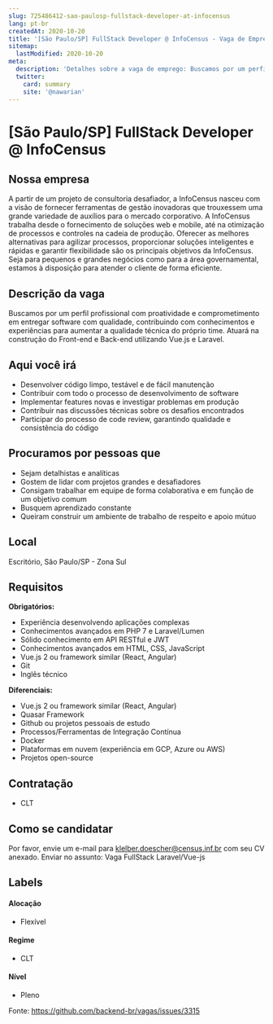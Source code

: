 ```yaml
---
slug: 725486412-sao-paulosp-fullstack-developer-at-infocensus
lang: pt-br
createdAt: 2020-10-20
title: '[São Paulo/SP] FullStack Developer @ InfoCensus - Vaga de Emprego'
sitemap:
  lastModified: 2020-10-20
meta:
  description: 'Detalhes sobre a vaga de emprego: Buscamos por um perfil profissional com proatividade e comprometimento em entregar software com qualidade, contribuindo com conhecimentos e experiências para aumentar a qualidade técnica do próprio time. Atuará na construção do Front-end e Back-end utilizando Vue.js e Laravel.'
  twitter:
    card: summary
    site: '@nawarian'
---
```


# [São Paulo/SP] FullStack Developer @ InfoCensus

<!--
==================================================
Caso a vaga for remoto durante a pandemia informar no texto "Remoto durante o covid"
==================================================
-->
<!-- 
==================================================
POR FAVOR, SÓ POSTE SE A VAGA FOR PARA BACK-END!

Não faça distinção de gênero no título da vaga.

Use: "Back-End Developer" ao invés de 
"Desenvolvedor Back-End" \o/

Exemplo: `[São Paulo] Back-End Developer @ NOME DA EMPRESA`
==================================================
-->
<!--
==================================================
Caso a vaga for remoto durante a pandemia deixar a linha abaixo
==================================================
-->
## Nossa empresa

A partir de um projeto de consultoria desafiador, a InfoCensus nasceu com a visão de fornecer ferramentas de gestão inovadoras que trouxessem uma grande variedade de auxílios para o mercado corporativo.
A InfoCensus trabalha desde o fornecimento de soluções web e mobile, até na otimização de processos e controles na cadeia de produção.
Oferecer as melhores alternativas para agilizar processos, proporcionar soluções inteligentes e rápidas e garantir flexibilidade são os principais objetivos da InfoCensus. Seja para pequenos e grandes negócios como para a área governamental, estamos à disposição para atender o cliente de forma eficiente.

## Descrição da vaga

Buscamos por um perfil profissional com proatividade e comprometimento em entregar software com qualidade, contribuindo com conhecimentos e experiências para aumentar a qualidade técnica do próprio time. Atuará na construção do Front-end e Back-end utilizando Vue.js e Laravel.

## Aqui você irá

- Desenvolver código limpo, testável e de fácil manutenção
- Contribuir com todo o processo de desenvolvimento de software
- Implementar features novas e investigar problemas em produção
- Contribuir nas discussões técnicas sobre os desafios encontrados
- Participar do processo de code review, garantindo qualidade e consistência do código

## Procuramos por pessoas que

- Sejam detalhistas e analíticas
- Gostem de lidar com projetos grandes e desafiadores
- Consigam trabalhar em equipe de forma colaborativa e em função de um objetivo comum
- Busquem aprendizado constante
- Queiram construir um ambiente de trabalho de respeito e apoio mútuo

## Local

Escritório, São Paulo/SP - Zona Sul

## Requisitos

**Obrigatórios:**
- Experiência desenvolvendo aplicações complexas
- Conhecimentos avançados em PHP 7 e Laravel/Lumen
- Sólido conhecimento em API RESTful e JWT
- Conhecimentos avançados em HTML, CSS, JavaScript
- Vue.js 2 ou framework similar (React, Angular)
- Git
- Inglês técnico

**Diferenciais:**

- Vue.js 2 ou framework similar (React, Angular)
- Quasar Framework
- Github ou projetos pessoais de estudo
- Processos/Ferramentas de Integração Contínua
- Docker
- Plataformas em nuvem (experiência em GCP, Azure ou AWS)
- Projetos open-source

## Contratação

- CLT

## Como se candidatar

Por favor, envie um e-mail para klelber.doescher@census.inf.br com seu CV anexado. Enviar no assunto: Vaga FullStack Laravel/Vue-js


## Labels
<!-- retire os labels que não fazem sentido à vaga -->

#### Alocação
- Flexível

#### Regime
- CLT

#### Nível
- Pleno




Fonte: https://github.com/backend-br/vagas/issues/3315